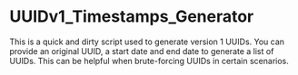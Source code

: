 # UUIDv1_Timestamps_Generator

This is a quick and dirty script used to generate version 1 UUIDs. You can provide an original UUID, a start date and end date to generate a list of UUIDs. This can be helpful when brute-forcing UUIDs in certain scenarios.